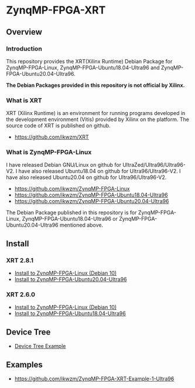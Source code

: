 ZynqMP-FPGA-XRT
=====================================================================

Overview
---------------------------------------------------------------------

### Introduction

This repository provides the XRT(Xilinx Runtime) Debian Package for ZynqMP-FPGA-Linux, ZynqMP-FPGA-Ubuntu18.04-Ultra96 and ZynqMP-FPGA-Ubuntu20.04-Ultra96.

**The Debian Packages provided in this repository is not official by Xilinx.**

### What is XRT

XRT (Xilinx Runtime) is an environment for running programs developed in the development environment (Vitis) provided by Xilinx on the platform.
The source code of XRT is published on github.

  * https://github.com/ikwzm/XRT

### What is ZynqMP-FPGA-Linux

I have released Debian GNU/Linux on github for UltraZed/Ultra96/Ultra96-V2.
I have also released Ubuntu18.04 on github for Ultra96/Ultra96-V2.
I have also released Ubuntu20.04 on github for Ultra96/Ultra96-V2.

  * https://github.com/ikwzm/ZynqMP-FPGA-Linux
  * https://github.com/ikwzm/ZynqMP-FPGA-Ubuntu18.04-Ultra96
  * https://github.com/ikwzm/ZynqMP-FPGA-Ubuntu20.04-Ultra96

The Debian Package published in this repository is for ZynqMP-FPGA-Linux, 
ZynqMP-FPGA-Ubuntu18.04-Ultra96 or ZynqMP-FPGA-Ubuntu20.04-Ultra96 mentioned above.


Install
---------------------------------------------------------------------

### XRT 2.8.1 

 * [Install to ZynqMP-FPGA-Linux (Debian 10)](docs/install/xrt_2.8.1_Debian_10.md)
 * [Install to ZynqMP-FPGA-Ubuntu20.04-Ultra96](docs/install/xrt_2.8.1_Ubuntu_20.04.md)

### XRT 2.6.0 

 * [Install to ZynqMP-FPGA-Linux (Debian 10)](docs/install/xrt_2.6.0_Ubuntu_18.04.md)
 * [Install to ZynqMP-FPGA-Ubuntu18.04-Ultra96](docs/install/xrt_2.6.0_Ubuntu_18.04.md)

Device Tree
---------------------------------------------------------------------

 * [Device Tree Example](docs/others/devicetree.md)

Examples
---------------------------------------------------------------------

 * https://github.com/ikwzm/ZynqMP-FPGA-XRT-Example-1-Ultra96

